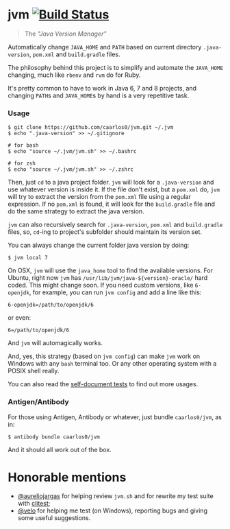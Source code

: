 # jvm [![Build Status](https://travis-ci.org/caarlos0/jvm.svg?branch=master)](https://travis-ci.org/caarlos0/jvm)

> The _"Java Version Manager"_

Automatically change `JAVA_HOME` and `PATH` based on current directory
`.java-version`, `pom.xml` and `build.gradle` files.

The philosophy behind this project is to simplify and automate the `JAVA_HOME`
changing, much like `rbenv` and `rvm` do for Ruby.

It's pretty common to have to work in Java 6, 7 and 8 projects, and changing
`PATH`s and `JAVA_HOME`s by hand is a very repetitive task.

### Usage

```console
$ git clone https://github.com/caarlos0/jvm.git ~/.jvm
$ echo ".java-version" >> ~/.gitignore

# for bash
$ echo "source ~/.jvm/jvm.sh" >> ~/.bashrc

# for zsh
$ echo "source ~/.jvm/jvm.sh" >> ~/.zshrc
```

Then, just `cd` to a java project folder. `jvm` will look for a `.java-version`
and use whatever version is inside it. If the file don't exist, but a
`pom.xml` do, `jvm` will try to extract the version from the `pom.xml` file
using a regular expression. If no `pom.xml` is found, it will look for the
`build.gradle` file and do the same strategy to extract the java version.

`jvm` can also recursively search for `.java-version`, `pom.xml` and
`build.gradle` files, so, `cd`-ing to project's subfolder should maintain
its version set.

You can always change the current folder java version by doing:

```console
$ jvm local 7
```

On OSX, `jvm` will use the `java_home` tool to find the available versions. For
Ubuntu, right now `jvm` has `/usr/lib/jvm/java-${version}-oracle/` hard coded.
This might change soon. If you need custom versions, like `6-openjdk`, for
example, you can run `jvm config` and add a line like this:

```properties
6-openjdk=/path/to/openjdk/6
```

or even:

```properties
6=/path/to/openjdk/6
```


And `jvm` will automagically works.

And, yes, this strategy (based on `jvm config`) can make `jvm` work on Windows
with any `bash` terminal too. Or any other operating system with a POSIX shell
really.

You can also read the [self-document tests][tests] to find out more usages.

[tests]: /tests/test.clitest.md

### Antigen/Antibody

For those using Antigen, Antibody or whatever, just bundle `caarlos0/jvm`, as
in:

```console
$ antibody bundle caarlos0/jvm
```

And it should all work out of the box.

# Honorable mentions

- [@aureliojargas](https://github.com/aureliojargas) for helping review `jvm.sh`
and for rewrite my test suite with
[clitest](https://github.com/aureliojargas/clitest);
- [@velo](https://github.com/velo) for helping me test (on Windows), reporting
bugs and giving some useful suggestions.
